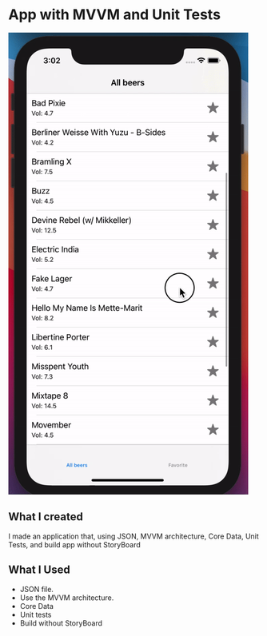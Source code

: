 #  App with MVVM and Unit Tests

![project](project.gif)

## What I created

I made an application that, using JSON, MVVM architecture, Core Data, Unit Tests, and build app without StoryBoard 

## What I Used

* JSON file.
* Use the MVVM architecture. 
* Core Data
* Unit tests
* Build without StoryBoard

